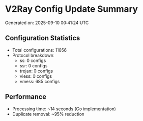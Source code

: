 # V2Ray Config Update Summary
Generated on: 2025-09-10 00:41:24 UTC

## Configuration Statistics
- Total configurations: 11656
- Protocol breakdown:
  - ss: 0 configs
  - ssr: 0 configs
  - trojan: 0 configs
  - vless: 0 configs
  - vmess: 685 configs

## Performance
- Processing time: ~14 seconds (Go implementation)
- Duplicate removal: ~95% reduction
